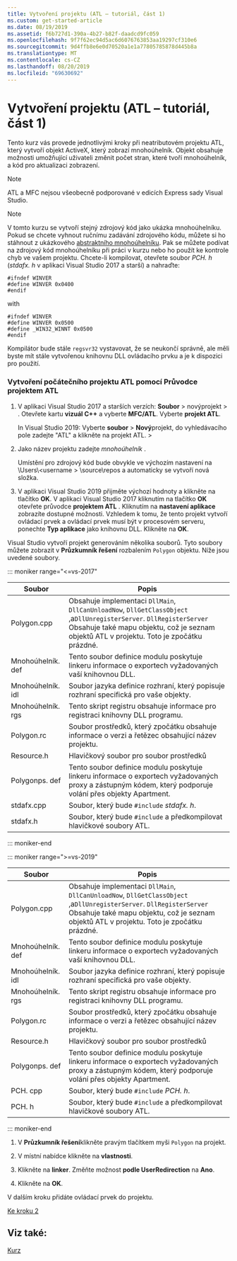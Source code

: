 ```yaml
---
title: Vytvoření projektu (ATL – tutoriál, část 1)
ms.custom: get-started-article
ms.date: 08/19/2019
ms.assetid: f6b727d1-390a-4b27-b82f-daadcd9fc059
ms.openlocfilehash: 9f7f62ec94d5ac6d6076763853aa19297cf310e6
ms.sourcegitcommit: 9d4ffb8e6e0d70520a1e1a77805785878d445b8a
ms.translationtype: MT
ms.contentlocale: cs-CZ
ms.lasthandoff: 08/20/2019
ms.locfileid: "69630692"
---
```

# <a name="creating-the-project-atl-tutorial-part-1"></a>Vytvoření projektu (ATL – tutoriál, část 1)

Tento kurz vás provede jednotlivými kroky při neatributovém projektu ATL, který vytvoří objekt ActiveX, který zobrazí mnohoúhelník. Objekt obsahuje možnosti umožňující uživateli změnit počet stran, které tvoří mnohoúhelník, a kód pro aktualizaci zobrazení.

> [!NOTE]
> ATL a MFC nejsou všeobecně podporované v edicích Express sady Visual Studio.

> [!NOTE]
> V tomto kurzu se vytvoří stejný zdrojový kód jako ukázka mnohoúhelníku. Pokud se chcete vyhnout ručnímu zadávání zdrojového kódu, můžete si ho stáhnout z ukázkového [abstraktního mnohoúhelníku](https://github.com/Microsoft/VCSamples/tree/master/VC2008Samples/ATL/Controls/Polygon). Pak se můžete podívat na zdrojový kód mnohoúhelníku při práci v kurzu nebo ho použít ke kontrole chyb ve vašem projektu.
> Chcete-li kompilovat, otevřete soubor *PCH. h* (*stdafx. h* v aplikaci Visual Studio 2017 a starší) a nahraďte:
> ```
> #ifndef WINVER
> #define WINVER 0x0400
> #endif
> ```
> with
> ```
> #ifndef WINVER
> #define WINVER 0x0500
> #define _WIN32_WINNT 0x0500
> #endif
> ```
> Kompilátor bude stále `regsvr32` vystavovat, že se neukončí správně, ale měli byste mít stále vytvořenou knihovnu DLL ovládacího prvku a je k dispozici pro použití.

### <a name="to-create-the-initial-atl-project-using-the-atl-project-wizard"></a>Vytvoření počátečního projektu ATL pomocí Průvodce projektem ATL

1. V aplikaci Visual Studio 2017 a starších verzích: **Soubor** > novýprojekt > . Otevřete kartu **vizuál C++**  a vyberte **MFC/ATL**. Vyberte **projekt ATL**.

   In Visual Studio 2019: Vyberte **soubor** > **Nový**projekt, do vyhledávacího pole zadejte "ATL" a klikněte na projekt ATL. > 

1. Jako název projektu zadejte *mnohoúhelník* .

    Umístění pro zdrojový kód bude obvykle ve výchozím nastavení na \Users\\\<username > \source\repos a automaticky se vytvoří nová složka.

1. V aplikaci Visual Studio 2019 přijměte výchozí hodnoty a klikněte na tlačítko **OK**. 
   V aplikaci Visual Studio 2017 kliknutím na tlačítko **OK** otevřete průvodce **projektem ATL** . Kliknutím na **nastavení aplikace** zobrazíte dostupné možnosti. Vzhledem k tomu, že tento projekt vytvoří ovládací prvek a ovládací prvek musí být v procesovém serveru, ponechte **Typ aplikace** jako knihovnu DLL. Klikněte na **OK**.

Visual Studio vytvoří projekt generováním několika souborů. Tyto soubory můžete zobrazit v **Průzkumník řešení** rozbalením `Polygon` objektu. Níže jsou uvedené soubory.

::: moniker range="<=vs-2017"

|Soubor|Popis|
|----------|-----------------|
|Polygon.cpp|Obsahuje implementaci `DllMain`, `DllCanUnloadNow`, `DllGetClassObject` ,a`DllUnregisterServer`. `DllRegisterServer` Obsahuje také mapu objektu, což je seznam objektů ATL v projektu. Toto je zpočátku prázdné.|
|Mnohoúhelník. def|Tento soubor definice modulu poskytuje linkeru informace o exportech vyžadovaných vaší knihovnou DLL.|
|Mnohoúhelník. idl|Soubor jazyka definice rozhraní, který popisuje rozhraní specifická pro vaše objekty.|
|Mnohoúhelník. rgs|Tento skript registru obsahuje informace pro registraci knihovny DLL programu.|
|Polygon.rc|Soubor prostředků, který zpočátku obsahuje informace o verzi a řetězec obsahující název projektu.|
|Resource.h|Hlavičkový soubor pro soubor prostředků|
|Polygonps. def|Tento soubor definice modulu poskytuje linkeru informace o exportech vyžadovaných proxy a zástupným kódem, který podporuje volání přes objekty Apartment.|
|stdafx.cpp|Soubor, který bude `#include` *stdafx. h*.|
|stdafx.h|Soubor, který bude `#include` a předkompilovat hlavičkové soubory ATL.|

::: moniker-end

::: moniker range=">=vs-2019"

|Soubor|Popis|
|----------|-----------------|
|Polygon.cpp|Obsahuje implementaci `DllMain`, `DllCanUnloadNow`, `DllGetClassObject` ,a`DllUnregisterServer`. `DllRegisterServer` Obsahuje také mapu objektu, což je seznam objektů ATL v projektu. Toto je zpočátku prázdné.|
|Mnohoúhelník. def|Tento soubor definice modulu poskytuje linkeru informace o exportech vyžadovaných vaší knihovnou DLL.|
|Mnohoúhelník. idl|Soubor jazyka definice rozhraní, který popisuje rozhraní specifická pro vaše objekty.|
|Mnohoúhelník. rgs|Tento skript registru obsahuje informace pro registraci knihovny DLL programu.|
|Polygon.rc|Soubor prostředků, který zpočátku obsahuje informace o verzi a řetězec obsahující název projektu.|
|Resource.h|Hlavičkový soubor pro soubor prostředků|
|Polygonps. def|Tento soubor definice modulu poskytuje linkeru informace o exportech vyžadovaných proxy a zástupným kódem, který podporuje volání přes objekty Apartment.|
|PCH. cpp|Soubor, který bude `#include` *PCH. h*.|
|PCH. h|Soubor, který bude `#include` a předkompilovat hlavičkové soubory ATL.|

::: moniker-end

1. V **Průzkumník řešení**klikněte pravým tlačítkem myši `Polygon` na projekt.

1. V místní nabídce klikněte na **vlastnosti**.

1. Klikněte na **linker**. Změňte možnost **podle UserRedirection** na **Ano**.

1. Klikněte na **OK**.

V dalším kroku přidáte ovládací prvek do projektu.

[Ke kroku 2](../atl/adding-a-control-atl-tutorial-part-2.md)

## <a name="see-also"></a>Viz také:

[Kurz](../atl/active-template-library-atl-tutorial.md)
